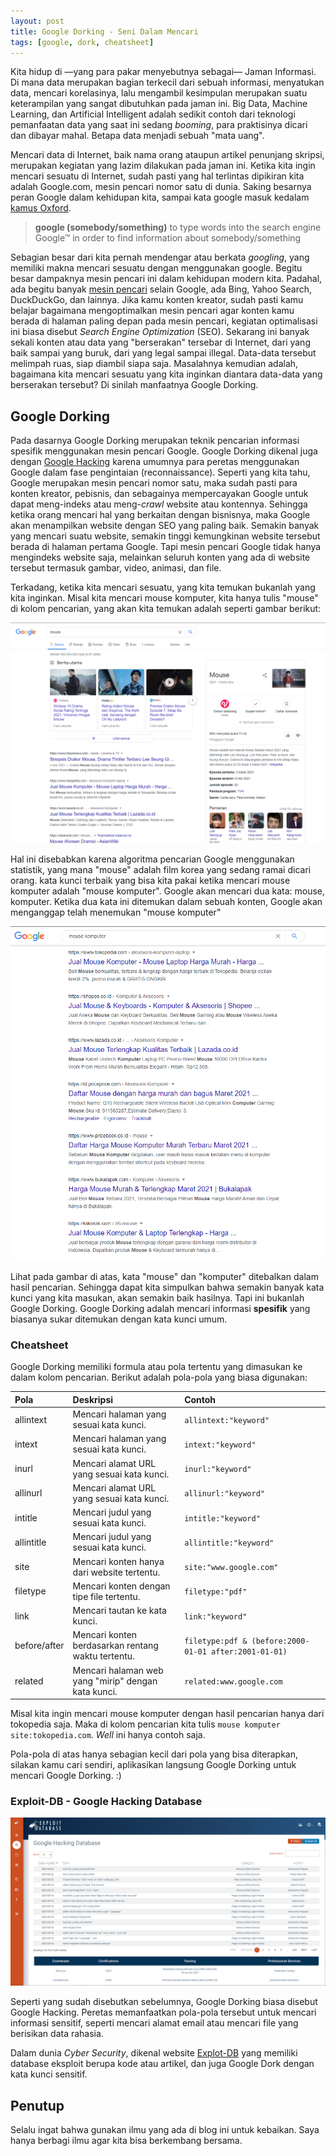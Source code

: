 ```yaml
---
layout: post
title: Google Dorking - Seni Dalam Mencari
tags: [google, dork, cheatsheet]
---
```


Kita hidup di —yang para pakar menyebutnya sebagai— Jaman Informasi. Di mana data merupakan bagian terkecil dari sebuah informasi, menyatukan data, mencari korelasinya, lalu mengambil kesimpulan merupakan suatu keterampilan yang sangat dibutuhkan pada jaman ini. Big Data, Machine Learning, dan Artificial Intelligent adalah sedikit contoh dari teknologi pemanfaatan data yang saat ini sedang *booming*, para praktisinya dicari dan dibayar mahal. Betapa data menjadi sebuah "mata uang". 

Mencari data di Internet, baik nama orang ataupun artikel penunjang skripsi, merupakan kegiatan yang lazim dilakukan pada jaman ini. Ketika kita ingin mencari sesuatu di Internet, sudah pasti yang hal terlintas dipikiran kita adalah Google.com, mesin pencari nomor satu di dunia. Saking besarnya peran Google dalam kehidupan kita, sampai kata google masuk kedalam [kamus Oxford](https://www.oxfordlearnersdictionaries.com/definition/english/google). 

> **google (somebody/something)** to type words into the search engine Google™ in order to find information about somebody/something

Sebagian besar dari kita pernah mendengar atau berkata *googling*, yang memiliki makna mencari sesuatu dengan menggunakan google. Begitu besar dampaknya mesin pencari ini dalam kehidupan modern kita. Padahal, ada begitu banyak [mesin pencari](https://www.niagahoster.co.id/blog/daftar-mesin-pencari-selain-google/) selain Google, ada Bing, Yahoo Search, DuckDuckGo, dan lainnya. Jika kamu konten kreator, sudah pasti kamu belajar bagaimana mengoptimalkan mesin pencari agar konten kamu berada di halaman paling depan pada mesin pencari, kegiatan optimalisasi ini biasa disebut *Search Engine Optimization* (SEO). Sekarang ini banyak sekali konten atau data yang "berserakan" tersebar di Internet, dari yang baik sampai yang buruk, dari yang legal sampai illegal. Data-data tersebut melimpah ruas, siap diambil siapa saja. Masalahnya kemudian adalah, bagaimana kita mencari sesuatu yang kita inginkan diantara data-data yang berserakan tersebut? Di sinilah manfaatnya Google Dorking.

## Google Dorking

Pada dasarnya Google Dorking merupakan teknik pencarian informasi spesifik menggunakan mesin pencari Google. Google Dorking dikenal juga dengan [Google Hacking](https://en.wikipedia.org/wiki/Google_hacking) karena umumnya para peretas menggunakan Google dalam fase pengintaian (reconnaissance). Seperti yang kita tahu, Google merupakan mesin pencari nomor satu, maka sudah pasti para konten kreator, pebisnis, dan sebagainya mempercayakan Google untuk dapat meng-indeks atau meng-*crawl* website atau kontennya. Sehingga ketika orang mencari hal yang berkaitan dengan bisnisnya, maka Google akan menampilkan website dengan SEO yang paling baik. Semakin banyak yang mencari suatu website, semakin tinggi kemungkinan website tersebut berada di halaman pertama Google. Tapi mesin pencari Google tidak hanya mengindeks website saja, melainkan seluruh konten yang ada di website tersebut termasuk gambar, video, animasi, dan file. 

Terkadang, ketika kita mencari sesuatu, yang kita temukan bukanlah yang kita inginkan. Misal kita mencari mouse komputer, kita hanya tulis "mouse" di kolom pencarian, yang akan kita temukan adalah seperti gambar berikut:

![mouse](/assets/img/posts/google-dorking/mouse.png)

Hal ini disebabkan karena algoritma pencarian Google menggunakan statistik, yang mana "mouse" adalah film korea yang sedang ramai dicari orang. kata kunci terbaik yang bisa kita pakai ketika mencari mouse komputer adalah "mouse komputer". Google akan mencari dua kata: mouse, komputer. Ketika dua kata ini ditemukan dalam sebuah konten, Google akan menganggap telah menemukan "mouse komputer"

![mouse-komputer](/assets/img/posts/google-dorking/mouse-komputer.png)

Lihat pada gambar di atas, kata "mouse" dan "komputer" ditebalkan dalam hasil pencarian. Sehingga dapat kita simpulkan bahwa semakin banyak kata kunci yang kita masukan, akan semakin baik hasilnya. Tapi ini bukanlah Google Dorking. Google Dorking adalah mencari informasi **spesifik** yang biasanya sukar ditemukan dengan kata kunci umum.

### Cheatsheet

Google Dorking memiliki formula atau pola tertentu yang dimasukan ke dalam kolom pencarian. Berikut adalah pola-pola yang biasa digunakan:


| Pola          | Deskripsi                                       | Contoh                            |
| :-------------- |:---------------------------------------------------| :------------------------------------|
| allintext      | Mencari halaman yang sesuai kata kunci. | `allintext:"keyword"` |
| intext      | Mencari halaman yang sesuai kata kunci. | `intext:"keyword"` |
| inurl      | Mencari alamat URL yang sesuai kata kunci. | `inurl:"keyword"` |
| allinurl      | Mencari alamat URL yang sesuai kata kunci. | `allinurl:"keyword"` |
| intitle      | Mencari judul yang sesuai kata kunci. | `intitle:"keyword"` |
| allintitle      | Mencari judul yang sesuai kata kunci. | `allintitle:"keyword"` |
| site      | Mencari konten hanya dari website tertentu. | `site:"www.google.com"` |
| filetype      | Mencari konten dengan tipe file tertentu. | `filetype:"pdf"` |
| link      | Mencari tautan ke kata kunci. | `link:"keyword"` |
| before/after      | Mencari konten berdasarkan rentang waktu tertentu. | `filetype:pdf & (before:2000-01-01 after:2001-01-01)` |
| related      | Mencari halaman web yang "mirip" dengan kata kunci. | `related:www.google.com` |


Misal kita ingin mencari mouse komputer dengan hasil pencarian hanya dari tokopedia saja. Maka di kolom pencarian kita tulis
`mouse komputer site:tokopedia.com`. *Well* ini hanya contoh saja. 

Pola-pola di atas hanya sebagian kecil dari pola yang bisa diterapkan, silakan kamu cari sendiri, aplikasikan langsung Google Dorking untuk mencari Google Dorking. :)

### Exploit-DB - Google Hacking Database

![ghdb](/assets/img/posts/google-dorking/ghdb.png)

Seperti yang sudah disebutkan sebelumnya, Google Dorking biasa disebut Google Hacking. Peretas memanfaatkan pola-pola tersebut untuk mencari informasi sensitif, seperti mencari alamat email atau mencari file yang berisikan data rahasia. 

Dalam dunia *Cyber Security*, dikenal website [Explot-DB](https://www.exploit-db.com/) yang memiliki database eksploit berupa kode atau artikel, dan juga Google Dork dengan kata kunci sensitif. 


## Penutup
Selalu ingat bahwa gunakan ilmu yang ada di blog ini untuk kebaikan. Saya hanya berbagi ilmu agar kita bisa berkembang bersama.

